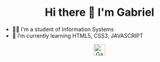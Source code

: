 <h1 align="center"> Hi there 👋 I'm Gabriel</h1>

- :technologist: I'm a student of Information Systems
- 🌱 I’m currently learning HTML5, CSS3, JAVASCRIPT

<p align="center">
  <a href="https://linkedin.com/in/gabriel-silva-1982b7178" target="blank" ><img align="center" alt="Gabriel Silva"  src="https://cdn.jsdelivr.net/npm/simple-icons@3.0.1/icons/linkedin.svg" heigth="30" width="30"/></a>
</p>
